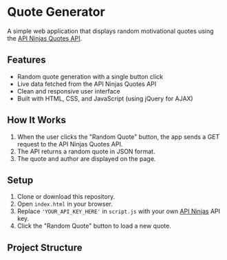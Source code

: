 # Quote Generator

A simple web application that displays random motivational quotes using the [API Ninjas Quotes API](https://api-ninjas.com/api/quotes).

## Features
- Random quote generation with a single button click  
- Live data fetched from the API Ninjas Quotes API  
- Clean and responsive user interface  
- Built with HTML, CSS, and JavaScript (using jQuery for AJAX)

## How It Works
1. When the user clicks the "Random Quote" button, the app sends a GET request to the API Ninjas Quotes API.  
2. The API returns a random quote in JSON format.  
3. The quote and author are displayed on the page.  

## Setup
1. Clone or download this repository.  
2. Open `index.html` in your browser.  
3. Replace `'YOUR_API_KEY_HERE'` in `script.js` with your own [API Ninjas](https://api-ninjas.com) API key.  
4. Click the "Random Quote" button to load a new quote.  

## Project Structure
